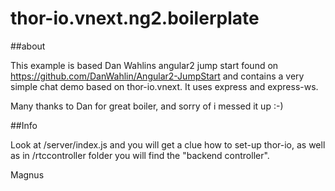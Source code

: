 # thor-io.vnext.ng2.boilerplate

##about

This example is based Dan Wahlins angular2 jump start found on  https://github.com/DanWahlin/Angular2-JumpStart and contains a very simple
chat demo based on thor-io.vnext.  It uses express and express-ws.

Many thanks to Dan for great boiler, and sorry of i messed it up :-)


##Info

Look at /server/index.js and you will get a clue how to set-up thor-io, as well as in /rtccontroller folder you will find
the "backend controller".



Magnus




